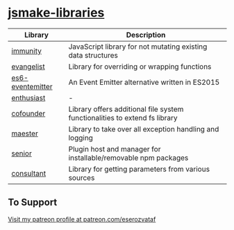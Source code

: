 # [jsmake-libraries](https://github.com/eserozvataf/jsmake-libraries)


| Library                                   | Description                                                                    |
| ----------------------------------------- | ------------------------------------------------------------------------------ |
| [immunity](packages/01_immunity/)                  | JavaScript library for not mutating existing data structures                   |
| [evangelist](packages/02_evangelist/)              | Library for overriding or wrapping functions                                   |
| [es6-eventemitter](packages/03_es6-eventemitter/)  | An Event Emitter alternative written in ES2015                                 |
| [enthusiast](packages/04_enthusiast/)              | -                                                                              |
| [cofounder](packages/05_cofounder/)                | Library offers additional file system functionalities to extend fs library     |
| [maester](packages/06_maester/)                    | Library to take over all exception handling and logging                        |
| [senior](packages/07_senior/)                      | Plugin host and manager for installable/removable npm packages                 |
| [consultant](packages/08_consultant/)              | Library for getting parameters from various sources                            |


## To Support

[Visit my patreon profile at patreon.com/eserozvataf](https://www.patreon.com/eserozvataf)
